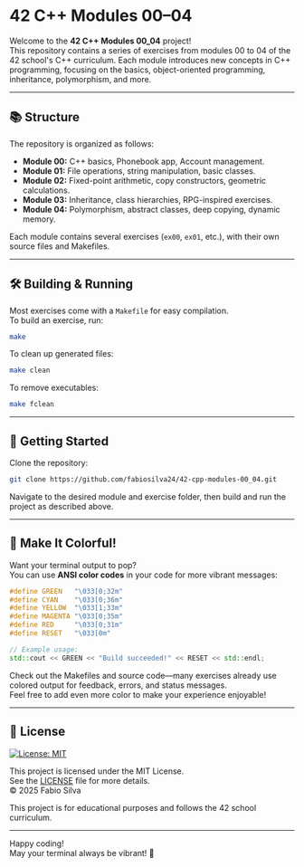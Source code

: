 # 42 C++ Modules 00–04

Welcome to the **42 C++ Modules 00_04** project!  
This repository contains a series of exercises from modules 00 to 04 of the 42 school's C++ curriculum. Each module introduces new concepts in C++ programming, focusing on the basics, object-oriented programming, inheritance, polymorphism, and more.

---

## 📚 Structure

The repository is organized as follows:

- **Module 00:** C++ basics, Phonebook app, Account management.
- **Module 01:** File operations, string manipulation, basic classes.
- **Module 02:** Fixed-point arithmetic, copy constructors, geometric calculations.
- **Module 03:** Inheritance, class hierarchies, RPG-inspired exercises.
- **Module 04:** Polymorphism, abstract classes, deep copying, dynamic memory.

Each module contains several exercises (`ex00`, `ex01`, etc.), with their own source files and Makefiles.

---

## 🛠️ Building & Running

Most exercises come with a `Makefile` for easy compilation.  
To build an exercise, run:

```sh
make
```

To clean up generated files:

```sh
make clean
```

To remove executables:

```sh
make fclean
```

---

## 🚀 Getting Started

Clone the repository:

```sh
git clone https://github.com/fabiosilva24/42-cpp-modules-00_04.git
```

Navigate to the desired module and exercise folder, then build and run the project as described above.

---

## 🎨 Make It Colorful!

Want your terminal output to pop?  
You can use **ANSI color codes** in your code for more vibrant messages:

```cpp
#define GREEN   "\033[0;32m"
#define CYAN    "\033[0;36m"
#define YELLOW  "\033[1;33m"
#define MAGENTA "\033[0;35m"
#define RED     "\033[0;31m"
#define RESET   "\033[0m"

// Example usage:
std::cout << GREEN << "Build succeeded!" << RESET << std::endl;
```

Check out the Makefiles and source code—many exercises already use colored output for feedback, errors, and status messages.  
Feel free to add even more color to make your experience enjoyable!

---
## 📝 License

[![License: MIT](https://img.shields.io/badge/License-MIT-yellow.svg)](LICENSE)

This project is licensed under the MIT License.  
See the [LICENSE](LICENSE) file for more details.  
© 2025 Fabio Silva

This project is for educational purposes and follows the 42 school curriculum.  

---

Happy coding!  
May your terminal always be vibrant! 🌈
